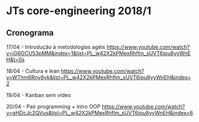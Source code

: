 # JTs core-engineering 2018/1

## Cronograma

17/04 - Introdução à metodologias agéis
https://www.youtube.com/watch?v=iG6GCU53pMM&index=1&list=PL_w42X2kPMexRhfIm_sUVT6ipu8yyWnEH&t=0s

18/04 - Cultura e lean
https://www.youtube.com/watch?v=WThm6Rny8yk&list=PL_w42X2kPMexRhfIm_sUVT6ipu8yyWnEH&index=2

19/04 -  Kanban
sem video

20/04 - Pair programming + intro OOP
https://www.youtube.com/watch?v=gHDcJc2QVus&list=PL_w42X2kPMexRhfIm_sUVT6ipu8yyWnEH&index=6 
